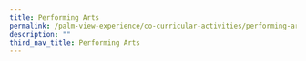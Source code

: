 ```yaml
---
title: Performing Arts
permalink: /palm-view-experience/co-curricular-activities/performing-arts/
description: ""
third_nav_title: Performing Arts
---
```

